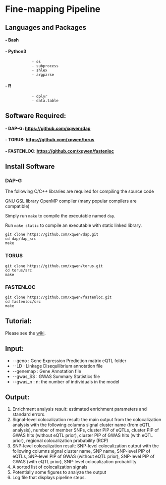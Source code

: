 # Fine-mapping Pipeline

## Languages and Packages
#### - Bash
#### - Python3
                - os
                - subprocess
                - shlex
                - argparse

#### - R 
                - dplyr
                - data.table
                
## Software Required:
#### - DAP-G: https://github.com/xqwen/dap
#### - TORUS: https://github.com/xqwen/torus
#### - FASTENLOC: https://github.com/xqwen/fastenloc

## Install Software

### DAP-G 
The following C/C++ libraries are required for compiling the source code

GNU GSL library
OpenMP compiler (many popular compilers are compatible)

Simply run ```make``` to compile the executable named ```dap```.

Run ```make static``` to compile an executable with static linked library.
```
git clone https://github.com/xqwen/dap.git
cd dap/dap_src
make
```

### TORUS


```
git clone https://github.com/xqwen/torus.git
cd torus/src
make
```

### FASTENLOC 

```
git clone https://github.com/xqwen/fastenloc.git
cd fastenloc/src
make
```


## Tutorial:
Please see the [wiki](https://github.com/egeoffroy/Fine-mapping_Pipeline/wiki). 

## Input: 
* --geno : Gene Expression Prediction matrix eQTL folder
* --LD : Linkage Disequilibrium annotation file 
* --genemap : Gene Annotation file
* --gwas_SS : GWAS Summary Statistics file
* --gwas_n : n: the number of individuals in the model

## Output:
1. Enrichment analysis result: estimated enrichment parameters and standard errors.
2. Signal-level colocalization result: the main output from the colocalization analysis with the following columns
signal cluster name (from eQTL analysis), number of member SNPs, cluster PIP of eQTLs, cluster PIP of GWAS hits (without eQTL prior), cluster PIP of GWAS hits (with eQTL prior), regional colocalization probability (RCP)
3. SNP-level colocalization result: SNP-level colocalization output with the following columns
signal cluster name, SNP name, SNP-level PIP of eQTLs, SNP-level PIP of GWAS (without eQTL prior), SNP-level PIP of GWAS (with eQTL prior), SNP-level colocalization probability
4. A sorted list of colocalization signals
5. Potentially some figures to analyze the output 
6. Log file that displays pipeline steps.

